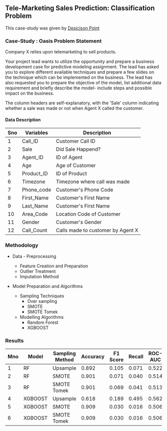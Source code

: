 ## Tele-Marketing Sales Prediction: Classification Problem

This case-study was given by [Desicison Point](http://decisionpoint.in/)

### Case-Study : Oasis  Problem Statement

Company X relies upon telemarketing to sell products.

Your project lead wants to utilize the opportunity and prepare a business development case for predictive modeling assignment. The lead has asked you to explore different available techniques and prepare a few slides on the technique which can be implemented on the business. The lead has also requested you to prepare the objective of the model, list additional data requirement and briefly describe the model- include steps and possible impact on the business.

The column headers are self-explanatory, with the 'Sale' column indicating whether a sale was made or not when Agent X called the customer.

#### Data Description
| Sno | Variables | Description |
|----|----|----|
| 1 | Call_ID | Customer Call ID|
| 2 | Sale | Did Sale Happend? |
| 3 | Agent_ID | ID of Agent |
| 4 | Age | Age of Customer |
| 5 | Product_ID | ID of Product |
| 6 | Timezone | Timezone where call was made |
| 7 | Phone_code | Customer's Phone Code |
| 8 | First_Name | Customer's First Name |
| 9 | Last_Name | Customer's First Name |
| 10 | Area_Code | Location Code of Customer |
| 11 | Gender | Customer's Gender |
| 12 | Call_Count | Calls made to customer by Agent X |


### Methodology

* Data - Preprocessing
	- Feature Creation and Preparation
	- Outlier Treatment
	- Imputation Method

* Model Preparation and Algorithms
	- Sampling Techniques
		+ Over sampling
		+ SMOTE
		+ SMOTE Tomek 
	- Modelling Algorithms
		+ Random Forest
		+ XGBOOST

### Results

| Mno | Model | Sampling Method | Accuracy | F1 Score | Recall | ROC-AUC | PR-AUC |
|----|----|----|----|----|----|----|----|
| 1 | RF | Upsample | 0.892 | 0.105 | 0.071 | 0.522 | 0.180 |
| 2 | RF | SMOTE | 0.901 | 0.071 | 0.040 | 0.514 | 0.175 |
| 3 | RF | SMOTE Tomek | 0.901 | 0.069 | 0.041 | 0.513 | 0.174 |
| 4 | XGBOOST | Upsample | 0.618 | 0.189 | 0.495 | 0.562 | 0.328 |
| 5 | XGBOOST | SMOTE | 0.909 | 0.030 | 0.016 | 0.506 | 0.213 |
| 6 | XGBOOST | SMOTE Tomek | 0.909 | 0.030 | 0.016 | 0.506 | 0.213 |
